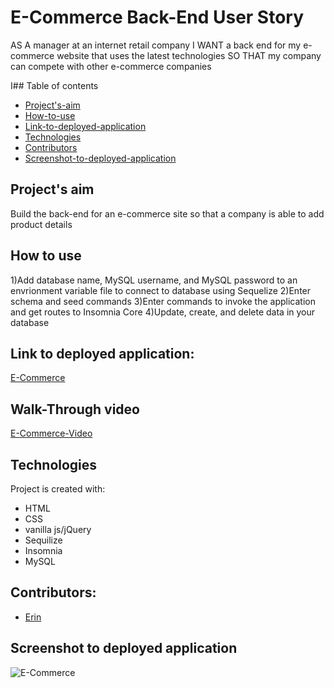 # E-Commerce Back-End User Story
AS A manager at an internet retail company
I WANT a back end for my e-commerce website that uses the latest technologies
SO THAT my company can compete with other e-commerce companies



I## Table of contents
* [Project's-aim](#project's-aim)
* [How-to-use](#how-to-use)
* [Link-to-deployed-application](#link-to-deployed-application)
* [Technologies](#technologies)
* [Contributors](#contributors)
* [Screenshot-to-deployed-application](#screenshot-to-deployed-application)



## Project's aim
Build the back-end for an e-commerce site so that a company is able to add product details 

## How to use
1)Add database name, MySQL username, and MySQL password to an envrionment variable file to connect to database using Sequelize
2)Enter schema and seed commands
3)Enter commands to invoke the application and get routes to Insomnia Core 
4)Update, create, and delete data in your database


## Link to deployed application:
[E-Commerce](https://eeblaize2.github.io/E-Commerce/)

## Walk-Through video
[E-Commerce-Video](https://drive.google.com/file/d/1H8K8Vt8Jd_K7dHjFuJ8WH6pFUJ21ieHb/view)

## Technologies
Project is created with:
* HTML 
* CSS 
* vanilla js/jQuery
* Sequilize 
* Insomnia
* MySQL




## Contributors:
* [Erin](https://github.com/eeblaize2)


## Screenshot to deployed application
![E-Commerce](https://user-images.githubusercontent.com/77705971/125383708-ae867880-e34c-11eb-94d8-2a1e5cbc2ac8.PNG)







